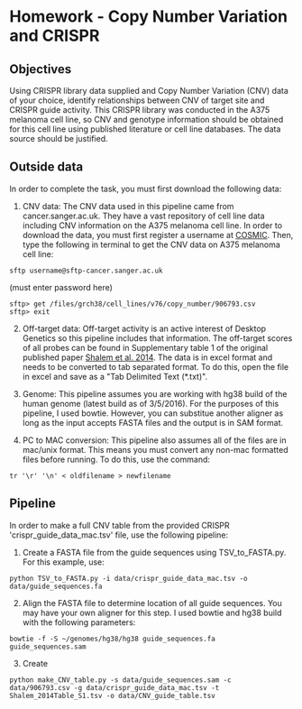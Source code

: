 # Homework - Copy Number Variation and CRISPR
## Objectives

Using CRISPR library data supplied and Copy Number Variation (CNV) data of your choice, identify relationships between CNV of target site and CRISPR guide activity. This CRISPR library was conducted in the A375 melanoma cell line, so CNV and genotype information should be obtained for this cell line using published literature or cell line databases. The data source should be justified.

## Outside data
In order to complete the task, you must first download the following data:

1. CNV data: The CNV data used in this pipeline came from cancer.sanger.ac.uk. They have a vast repository of cell line data including CNV information on the A375 melanoma cell line. In order to download the data, you must first register a username at [COSMIC](https://cancer.sanger.ac.uk/cosmic/register). Then, type the following in terminal to get the CNV data on A375 melanoma cell line:

```
sftp username@sftp-cancer.sanger.ac.uk
```
(must enter password here)

```
sftp> get /files/grch38/cell_lines/v76/copy_number/906793.csv
sftp> exit
```

2. Off-target data: Off-target activity is an active interest of Desktop Genetics so this pipeline includes that information. The off-target scores of all probes can be found in Supplementary table 1 of the original published paper [Shalem et al. 2014](http://www.ncbi.nlm.nih.gov/pubmed/24336571). The data is in excel format and needs to be converted to tab separated format. To do this, open the file in excel and save as a "Tab Delimited Text (*.txt)".

3. Genome: This pipeline assumes you are working with hg38 build of the human genome (latest build as of 3/5/2016). For the purposes of this pipeline, I used bowtie. However, you can substitue another aligner as long as the input accepts FASTA files and the output is in SAM format.

4. PC to MAC conversion: This pipeline also assumes all of the files are in mac/unix format. This means you must convert any non-mac formatted files before running. To do this, use the command:

```
tr '\r' '\n' < oldfilename > newfilename
```

## Pipeline
In order to make a full CNV table from the provided CRISPR 'crispr_guide_data_mac.tsv' file, use the following pipeline:

1. Create a FASTA file from the guide sequences using TSV_to_FASTA.py. For this example, use:

```
python TSV_to_FASTA.py -i data/crispr_guide_data_mac.tsv -o data/guide_sequences.fa
```

2. Align the FASTA file to determine location of all guide sequences. You may have your own aligner for this step. I used bowtie and hg38 build with the following parameters:

```
bowtie -f -S ~/genomes/hg38/hg38 guide_sequences.fa guide_sequences.sam
```

3. Create 

```
python make_CNV_table.py -s data/guide_sequences.sam -c data/906793.csv -g data/crispr_guide_data_mac.tsv -t Shalem_2014Table_S1.tsv -o data/CNV_guide_table.tsv 
```

